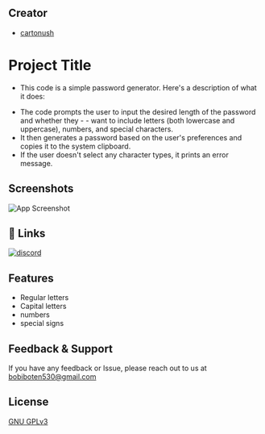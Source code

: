 
## Creator

- [cartonush](https://github.com/cartonush)


# Project Title
* This code is a simple password generator. Here's a description of what it does:


- The code prompts the user to input the desired length of the password and whether they - - want to include letters (both lowercase and uppercase), numbers, and special characters.
- It then generates a password based on the user's preferences and copies it to the system clipboard.
- If the user doesn't select any character types, it prints an error message.


## Screenshots

![App Screenshot](https://media.discordapp.net/attachments/1165415747384770630/1223018900220936232/Screenshot_701.png?ex=6618541c&is=6605df1c&hm=ed158e7d38443648bf21c9ccbcc228a4b0f63d2c72b23fa8db8f552a61fe00f1&=&format=webp&quality=lossless&width=584&height=327)


## 🔗 Links

[![discord](https://img.shields.io/badge/discord-7289DA?style=for-the-badge&logo=discord&logoColor=white)](https://discord.gg/GFwxsV4zPR)

## Features

- Regular letters
- Capital letters
- numbers
- special signs


## Feedback & Support

If you have any feedback or Issue, please reach out to us at bobiboten530@gmail.com


## License

[GNU GPLv3](https://github.com/cartonush/Random-Password-Generator/blob/main/README.md)

